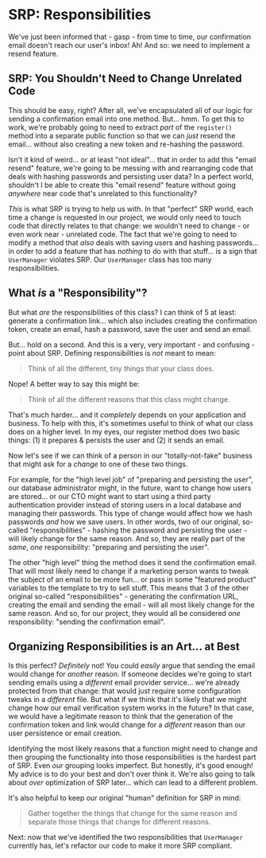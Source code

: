# SRP: Responsibilities

We've just been informed that - gasp - from time to time, our confirmation email
doesn't reach our user's inbox! Ah! And so: we need to implement a resend feature.

## SRP: You Shouldn't Need to Change Unrelated Code

This should be easy, right? After all, we've encapsulated all of our logic for sending
a confirmation email into one method. But... hmm. To get this to work, we're probably
going to need to extract *part* of the `register()` method into a separate public
function so that we can *just* resend the email... without also creating a new token
and re-hashing the password.

Isn't it kind of weird... or at least "not ideal"... that in order to add this
"email resend" feature, we're going to be messing with and rearranging code that
deals with hashing passwords and persisting user data? In a perfect world,
shouldn't I be able to create this "email resend" feature without going *anywhere*
near code that's unrelated to this functionality?

*This* is what SRP is trying to help us with. In that "perfect" SRP world, each time
a change is requested in our project, we would only need to touch code that directly
relates to that change: we wouldn't need to change - or even work near - unrelated
code. The fact that we're going to need to modify a method that *also* deals with
saving users and hashing passwords... in order to add a feature that has *nothing*
to do with that stuff... is a sign that `UserManager` violates SRP. Our `UserManager`
class has too many responsibilities.

## What *is* a "Responsibility"?

But what *are* the responsibilities of this class? I can think of 5 at least: generate
a confirmation link... which also includes creating the confirmation token,
create an email, hash a password, save the user and send an email.

But... hold on a second. And this is a very, very important - and confusing - point
about SRP. Defining responsibilities is *not* meant to mean:

> Think of all the different, tiny things that your class does.

Nope! A better way to say this might be:

> Think of all the different reasons that this class might change.

That's much harder... and it *completely* depends on your application and business.
To help with this, it's sometimes useful to think of what our class does on a higher
level. In my eyes, our register method does two basic things: (1) it prepares &
persists the user and (2) it sends an email.

Now let's see if we can think of a person in our "totally-not-fake" business that
might ask for a *change* to one of these two things.

For example, for the "high level job" of "preparing and persisting the user",
our database administrator might, in the future, want to change how users are stored...
or our CTO might want to start using a third party authentication provider instead
of storing users in a local database and managing their passwords. This type of change
would affect how we hash passwords *and* how we save users. In other words, two of
our original, so-called "responsibilities" - hashing the password and persisting
the user - will likely change for the same reason. And so, they are really part
of the *same*, *one* responsibility: "preparing and persisting the user".

The other "high level" thing the method does it send the confirmation email. That
will most likely need to change if a marketing person wants to tweak the subject
of an email to be more fun... or pass in some "featured product" variables to the
template to try to sell stuff. This means that 3 of the other original so-called "responsibilities" - generating the confirmation URL, creating the email and
sending the email - will all most likely change for the same reason. And so, for our
project, they would all be considered *one* responsibility: "sending the confirmation
email".

## Organizing Responsibilities is an Art... at Best

Is this perfect? *Definitely* not! You could *easily* argue that sending the email
would change for *another* reason. If someone decides we're going to start
sending emails using a *different* email provider service... we're already protected
from that change: that would just require some configuration tweaks in a *different*
file. But what if we think that it's likely that we might change how our email verification system works in the future? In that case, we would have a legitimate
reason to think that the generation of the confirmation token and link would change
for a *different* reason than our user persistence or email creation.

Identifying the most likely reasons that a function might need to change and then
grouping the functionality into those responsibilities is the hardest part of SRP.
Even *our* grouping looks imperfect. But honestly, it's good enough! My advice is
to do your best and don't over think it. We're also going to talk about *over*
optimization of SRP later... which can lead to a different problem.

It's also helpful to keep our original "human" definition for SRP in mind:

> Gather together the things that change for the same reason and separate those
> things that change for different reasons.

Next: now that we've identified the two responsibilities that `UserManager` currently
has, let's refactor our code to make it more SRP compliant.
